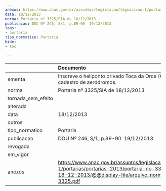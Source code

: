 ```yaml
---
anexos: https://www.anac.gov.br/assuntos/legislacao/legislacao-1/portarias/portarias-2013/portaria-no-3325-sia-de-18-12-2013/@@display-file/arquivo_norma/PA2013-3325.pdf
data: 18/12/2013
norma: Portaria nº 3325/SIA de 18/12/2013
publicacao: DOU Nº 246, S/1, p.89-90  19/12/2013
tags:
- portaria
tipo_normatico: Portaria
hide: 
- toc 
 
---
```


|                    | Documento                                                                                                                                                         |
|:-------------------|:------------------------------------------------------------------------------------------------------------------------------------------------------------------|
| ementa             | Inscreve o heliponto privado Toca da Orca (GO) no cadastro de aeródromos.                                                                                         |
| norma              | Portaria nº 3325/SIA de 18/12/2013                                                                                                                                |
| tornada_sem_efeito |                                                                                                                                                                   |
| alterada           |                                                                                                                                                                   |
| data               | 18/12/2013                                                                                                                                                        |
| outros             |                                                                                                                                                                   |
| tipo_normatico     | Portaria                                                                                                                                                          |
| publicacao         | DOU Nº 246, S/1, p.89-90  19/12/2013                                                                                                                              |
| revogada           |                                                                                                                                                                   |
| em_vigor           |                                                                                                                                                                   |
| anexos             | https://www.anac.gov.br/assuntos/legislacao/legislacao-1/portarias/portarias-2013/portaria-no-3325-sia-de-18-12-2013/@@display-file/arquivo_norma/PA2013-3325.pdf |